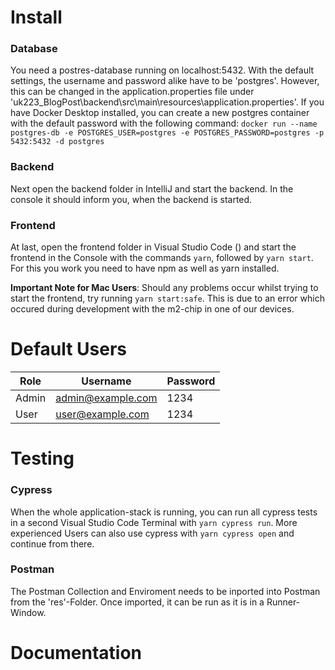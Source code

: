 # Install

### Database
You need a postres-database running on localhost:5432. With the default settings, the username and password alike have to be 'postgres'. However, this can be changed in the application.properties file under 'uk223_BlogPost\backend\src\main\resources\application.properties'. 
If you have Docker Desktop installed, you can create a new postgres container with the default password with the following command:
`docker run --name postgres-db -e POSTGRES_USER=postgres -e POSTGRES_PASSWORD=postgres -p 5432:5432 -d postgres`

### Backend
Next open the backend folder in IntelliJ and start the backend. In the console it should inform you, when the backend is started.

### Frontend
At last, open the frontend folder in Visual Studio Code () and start the frontend in the Console with the commands `yarn`, followed by `yarn start`. For this you work you need to have npm as well as yarn installed.

**Important Note for Mac Users**: Should any problems occur whilst trying to start the frontend, try running `yarn start:safe`. This is due to an error which occured during development with the m2-chip in one of our devices. 

# Default Users

| Role  | Username          | Password |
|-------|-------------------|----------|
| Admin | admin@example.com | 1234     |
| User  | user@example.com  | 1234     |


# Testing

### Cypress
When the whole application-stack is running, you can run all cypress tests in a second  Visual Studio Code Terminal with `yarn cypress run`. More experienced Users can also use cypress with `yarn cypress open` and continue from there.

### Postman
The Postman Collection and Enviroment needs to be inported into Postman from the 'res'-Folder. Once imported, it can be run as it is in a Runner-Window. 

# Documentation

### 